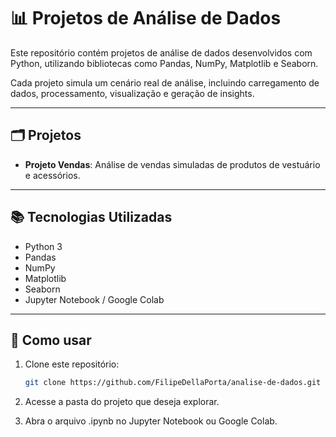 # 📊 Projetos de Análise de Dados

Este repositório contém projetos de análise de dados desenvolvidos com Python, utilizando bibliotecas como Pandas, NumPy, Matplotlib e Seaborn.

Cada projeto simula um cenário real de análise, incluindo carregamento de dados, processamento, visualização e geração de insights.

---

## 🗂 Projetos

- **Projeto Vendas**: Análise de vendas simuladas de produtos de vestuário e acessórios.

---

## 📚 Tecnologias Utilizadas

- Python 3
- Pandas
- NumPy
- Matplotlib
- Seaborn
- Jupyter Notebook / Google Colab

---

## 🚀 Como usar

1. Clone este repositório:
   ```bash
   git clone https://github.com/FilipeDellaPorta/analise-de-dados.git
   
2. Acesse a pasta do projeto que deseja explorar.

3. Abra o arquivo .ipynb no Jupyter Notebook ou Google Colab.
